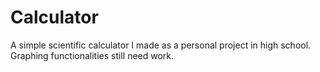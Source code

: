 # Calculator
A simple scientific calculator I made as a personal project in high school. Graphing functionalities still need work.
